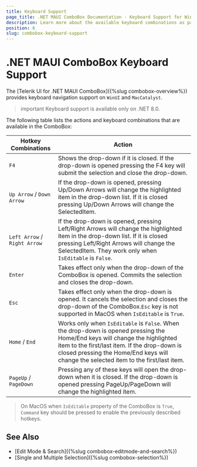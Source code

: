 ```yaml
---
title: Keyboard Support
page_title: .NET MAUI ComboBox Documentation - Keyboard Support for WinUI and MacCatalyst
description: Learn more about the available keyboard combinations as part of the supported Telerik UI for .NET MAUI ComboBox accessibility standards.
position: 6
slug: combobox-keyboard-support
---
```


# .NET MAUI ComboBox Keyboard Support

The [Telerik UI for .NET MAUI ComboBox]({%slug combobox-overview%}) provides keyboard navigation support on `WinUI` and `MacCatalyst`.

>important Keyboard support is available only on .NET 8.0.

The following table lists the actions and keyboard combinations that are available in the ComboBox:

| Hotkey Combinations  | Action |
| -------------------- | ------ |
| `F4` | Shows the drop-down if it is closed. If the drop-down is opened pressing the F4 key will submit the selection and close the drop-down. |
| `Up Arrow` / `Down Arrow` | If the drop-down is opened, pressing Up/Down Arrows will change the highlighted item in the drop-down list. If it is closed pressing Up/Down Arrows will change the SelectedItem.|
| `Left Arrow` / `Right Arrow` | If the drop-down is opened, pressing Left/Right Arrows will change the highlighted item in the drop-down list. If it is closed pressing Left/Right Arrows will change the SelectedItem. They work only when `IsEditable` is `False`. |
| `Enter` |Takes effect only when the drop-down of the ComboBox is opened. Commits the selection and closes the drop-down. |
| `Esc`	| Takes effect only when the drop-down is opened. It cancels the selection and closes the drop-down of the ComboBox.`Esc` key is not supported in MacOS when `IsEditable` is `True`. |
| `Home` / `End` | Works only when `IsEditable` is `False`. When the drop-down is opened pressing the Home/End keys will change the highlighted item to the first/last item. If the drop-down is closed pressing the Home/End keys will change the selected item to the first/last item.|
| `PageUp` / `PageDown` | Pressing any of these keys will open the drop-down when it is closed. If the drop-down is opened pressing PageUp/PageDown will change the highlighted item. |

>On MacOS when `IsEditable` property of the ComboBox is `True`, `Command` key should be pressed to enable the previously described hotkeys.

## See Also

- [Edit Mode & Search]({%slug combobox-editmode-and-search%}) 
- [Single and Multiple Selection]({%slug combobox-selection%})
